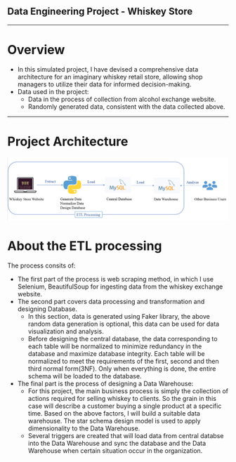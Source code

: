 
## **Data Engineering Project - Whiskey Store**
---
# **Overview**
- In this simulated project, I have devised a comprehensive data architecture for an imaginary whiskey retail store, allowing shop managers to utilize their data for informed decision-making.
- Data used in the project:
    - Data in the process of collection from alcohol exchange website.
    - Randomly generated data, consistent with the data collected above.
---
# **Project Architecture**
![Alt text](/image/image-2.png)

# About the ETL processing
The process consits of:   
- The first part of the process is web scraping method, in which I use Selenium, BeautifulSoup for ingesting data from the whiskey exchange website.
- The second part covers data processing and transformation and designing Database. 
    - In this section, data is generated using Faker library, the above random data generation is optional, this data can be used for data visualization and analysis. 
    - Before designing the central database, the data corresponding to each table will be normalized to minimize redundancy in the database and maximize database integrity. Each table will be normalized to meet the requirements of the first, second and then third normal form(3NF). Only when everything is done, the entire schema will be loaded to the database.
- The final part is the process of designing a Data Warehouse:
    - For this project, the main business process is simply the collection of actions required for selling whiskey to clients. So the grain in this case will describe a customer buying a single product at a specific time. Based on the above factors, I will build a suitable data warehouse. The star schema design model is used to apply dimensionality to the Data Warehouse.
    - Several triggers are created that will load data from central databse into the Data Warehouse and sync the database and the Data Warehouse when certain situation occur in the organization.